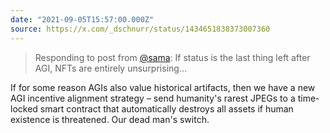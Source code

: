 ```yaml
---
date: "2021-09-05T15:57:00.000Z"
source: https://x.com/_dschnurr/status/1434651838373007360
---
```


> Responding to post from [@sama](https://x.com/sama): If status is the last thing left after AGI, NFTs are entirely unsurprising…

If for some reason AGIs also value historical artifacts, then we have a new AGI incentive alignment strategy – send humanity's rarest JPEGs to a time-locked smart contract that automatically destroys all assets if human existence is threatened. Our dead man's switch.